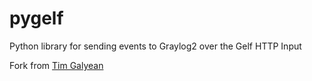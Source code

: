 pygelf 
======
Python library for sending events to Graylog2 over the Gelf HTTP Input

Fork from [Tim Galyean](https://github.com/tgalyean/pygelf)

